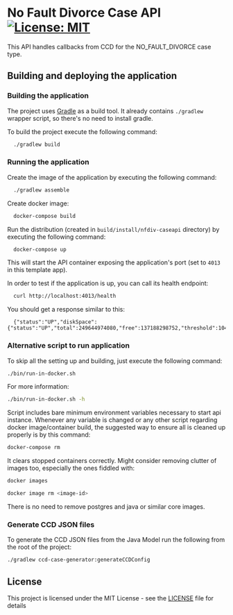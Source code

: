 # No Fault Divorce Case API [![License: MIT](https://img.shields.io/badge/License-MIT-yellow.svg)](https://opensource.org/licenses/MIT)

This API handles callbacks from CCD for the NO_FAULT_DIVORCE case type.

## Building and deploying the application

### Building the application

The project uses [Gradle](https://gradle.org) as a build tool. It already contains
`./gradlew` wrapper script, so there's no need to install gradle.

To build the project execute the following command:

```bash
  ./gradlew build
```

### Running the application

Create the image of the application by executing the following command:

```bash
  ./gradlew assemble
```

Create docker image:

```bash
  docker-compose build
```

Run the distribution (created in `build/install/nfdiv-caseapi` directory)
by executing the following command:

```bash
  docker-compose up
```

This will start the API container exposing the application's port
(set to `4013` in this template app).

In order to test if the application is up, you can call its health endpoint:

```bash
  curl http://localhost:4013/health
```

You should get a response similar to this:

```
  {"status":"UP","diskSpace":{"status":"UP","total":249644974080,"free":137188298752,"threshold":10485760}}
```

### Alternative script to run application

To skip all the setting up and building, just execute the following command:

```bash
./bin/run-in-docker.sh
```

For more information:

```bash
./bin/run-in-docker.sh -h
```

Script includes bare minimum environment variables necessary to start api instance. Whenever any variable is changed or any other script regarding docker image/container build, the suggested way to ensure all is cleaned up properly is by this command:

```bash
docker-compose rm
```

It clears stopped containers correctly. Might consider removing clutter of images too, especially the ones fiddled with:

```bash
docker images

docker image rm <image-id>
```

There is no need to remove postgres and java or similar core images.

### Generate CCD JSON files

To generate the CCD JSON files from the Java Model run the following from the root of the project:

```bash
./gradlew ccd-case-generator:generateCCDConfig
```

## License

This project is licensed under the MIT License - see the [LICENSE](LICENSE) file for details


